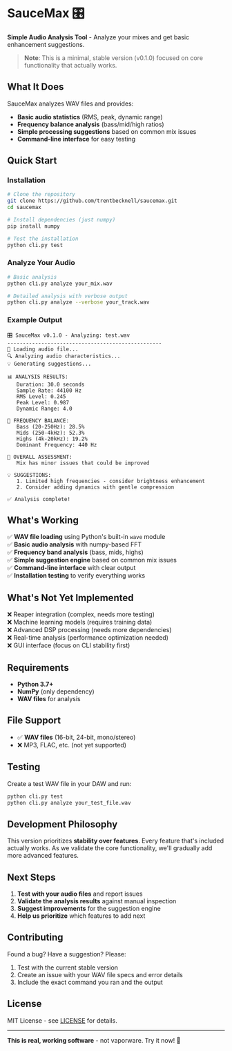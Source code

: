 # SauceMax 🎛️

**Simple Audio Analysis Tool** - Analyze your mixes and get basic enhancement suggestions.

> **Note**: This is a minimal, stable version (v0.1.0) focused on core functionality that actually works.

## What It Does

SauceMax analyzes WAV files and provides:
- **Basic audio statistics** (RMS, peak, dynamic range)
- **Frequency balance analysis** (bass/mid/high ratios)
- **Simple processing suggestions** based on common mix issues
- **Command-line interface** for easy testing

## Quick Start

### Installation

```bash
# Clone the repository
git clone https://github.com/trentbecknell/saucemax.git
cd saucemax

# Install dependencies (just numpy)
pip install numpy

# Test the installation
python cli.py test
```

### Analyze Your Audio

```bash
# Basic analysis
python cli.py analyze your_mix.wav

# Detailed analysis with verbose output
python cli.py analyze --verbose your_track.wav
```

### Example Output

```
🎛️ SauceMax v0.1.0 - Analyzing: test.wav
--------------------------------------------------
📁 Loading audio file...
🔍 Analyzing audio characteristics...
💡 Generating suggestions...

📊 ANALYSIS RESULTS:
   Duration: 30.0 seconds
   Sample Rate: 44100 Hz
   RMS Level: 0.245
   Peak Level: 0.987
   Dynamic Range: 4.0

🎵 FREQUENCY BALANCE:
   Bass (20-250Hz): 28.5%
   Mids (250-4kHz): 52.3%
   Highs (4k-20kHz): 19.2%
   Dominant Frequency: 440 Hz

🎯 OVERALL ASSESSMENT:
   Mix has minor issues that could be improved

💡 SUGGESTIONS:
   1. Limited high frequencies - consider brightness enhancement
   2. Consider adding dynamics with gentle compression

✅ Analysis complete!
```

## What's Working

✅ **WAV file loading** using Python's built-in `wave` module  
✅ **Basic audio analysis** with numpy-based FFT  
✅ **Frequency band analysis** (bass, mids, highs)  
✅ **Simple suggestion engine** based on common mix issues  
✅ **Command-line interface** with clear output  
✅ **Installation testing** to verify everything works  

## What's Not Yet Implemented

❌ Reaper integration (complex, needs more testing)  
❌ Machine learning models (requires training data)  
❌ Advanced DSP processing (needs more dependencies)  
❌ Real-time analysis (performance optimization needed)  
❌ GUI interface (focus on CLI stability first)  

## Requirements

- **Python 3.7+**
- **NumPy** (only dependency)
- **WAV files** for analysis

## File Support

- ✅ **WAV files** (16-bit, 24-bit, mono/stereo)
- ❌ MP3, FLAC, etc. (not yet supported)

## Testing

Create a test WAV file in your DAW and run:

```bash
python cli.py test
python cli.py analyze your_test_file.wav
```

## Development Philosophy

This version prioritizes **stability over features**. Every feature that's included actually works. As we validate the core functionality, we'll gradually add more advanced features.

## Next Steps

1. **Test with your audio files** and report issues
2. **Validate the analysis results** against manual inspection  
3. **Suggest improvements** for the suggestion engine
4. **Help us prioritize** which features to add next

## Contributing

Found a bug? Have a suggestion? Please:

1. Test with the current stable version
2. Create an issue with your WAV file specs and error details
3. Include the exact command you ran and the output

## License

MIT License - see [LICENSE](LICENSE) for details.

---

**This is real, working software** - not vaporware. Try it now! 🎵